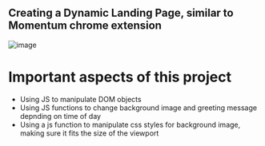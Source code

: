 ## Creating a Dynamic Landing Page, similar to Momentum chrome extension

![image](https://user-images.githubusercontent.com/36263575/59261201-f0f09f00-8c34-11e9-95e9-93e3d081e663.png)

# Important aspects of this project
* Using JS to manipulate DOM objects
* Using JS functions to change background image and greeting message depnding on time of day
* Using a js function to manipulate css styles for background image, making sure it fits the size of the viewport 
